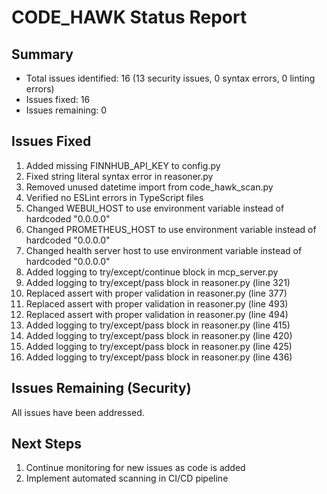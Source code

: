 # CODE_HAWK Status Report

## Summary
- Total issues identified: 16 (13 security issues, 0 syntax errors, 0 linting errors)
- Issues fixed: 16
- Issues remaining: 0

## Issues Fixed
1. Added missing FINNHUB_API_KEY to config.py
2. Fixed string literal syntax error in reasoner.py
3. Removed unused datetime import from code_hawk_scan.py
4. Verified no ESLint errors in TypeScript files
5. Changed WEBUI_HOST to use environment variable instead of hardcoded "0.0.0.0"
6. Changed PROMETHEUS_HOST to use environment variable instead of hardcoded "0.0.0.0"
7. Changed health server host to use environment variable instead of hardcoded "0.0.0.0"
8. Added logging to try/except/continue block in mcp_server.py
9. Added logging to try/except/pass block in reasoner.py (line 321)
10. Replaced assert with proper validation in reasoner.py (line 377)
11. Replaced assert with proper validation in reasoner.py (line 493)
12. Replaced assert with proper validation in reasoner.py (line 494)
13. Added logging to try/except/pass block in reasoner.py (line 415)
14. Added logging to try/except/pass block in reasoner.py (line 420)
15. Added logging to try/except/pass block in reasoner.py (line 425)
16. Added logging to try/except/pass block in reasoner.py (line 436)

## Issues Remaining (Security)
All issues have been addressed.

## Next Steps
1. Continue monitoring for new issues as code is added
2. Implement automated scanning in CI/CD pipeline